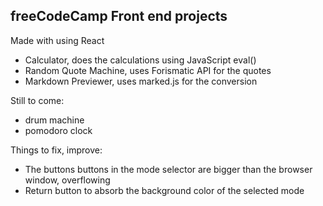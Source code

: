 ## freeCodeCamp Front end projects

Made with using React
- Calculator, does the calculations using JavaScript eval()
- Random Quote Machine, uses Forismatic API for the quotes
- Markdown Previewer, uses marked.js for the conversion

Still to come:
- drum machine
- pomodoro clock

Things to fix, improve:
- The buttons buttons in the mode selector are bigger than the browser window, overflowing
- Return button to absorb the background color of the selected mode
